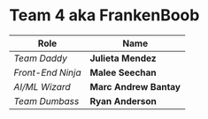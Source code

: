 # Team 4 aka FrankenBoob

Role | Name
---|---
*Team Daddy*| **Julieta Mendez**
*Front-End Ninja*| **Malee Seechan**
*AI/ML Wizard*| **Marc Andrew Bantay**
*Team Dumbass*| **Ryan Anderson**
